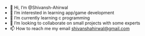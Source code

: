- 👋 Hi, I’m @Shivansh-Ahirwal
- 👀 I’m interested in learning app/game development
- 🌱 I’m currently learning c programming
- 💞️ I’m looking to collaborate on small projects with some experts
- 📫 How to reach me my email shivanshahirwal@gmail.com

<!---
Shivansh-Ahirwal/Shivansh-Ahirwal is a ✨ special ✨ repository because its `README.md` (this file) appears on your GitHub profile.
You can click the Preview link to take a look at your changes.
--->

